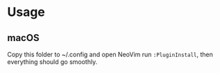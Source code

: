 # Usage
## macOS
Copy this folder to ~/.config and open NeoVim run `:PluginInstall`, then everything should go smoothly.
